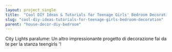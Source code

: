 ```yaml
---
layout: project_single
title:  "Cool DIY Ideas & Tutorials for Teenage Girls' Bedroom Decoration"
slug: "cool-diy-ideas-tutorials-for-teenage-girls-bedroom-decoration"
parent: "house-decor-diy-bedroom"
---
```

City Lights paralume: Un altro impressionante progetto di decorazione fai da te per la stanza teengirls '!